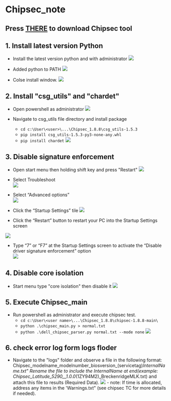 # Chipsec_note

## Press [THERE](https://drive.google.com/file/d/1wu6coKgubQrr_IHsBcv-ZVsHE9c5jFju/view?usp=sharing)  to download Chipsec tool
## 1. Install latest version Python

- Install the latest version python and with administrator
![](https://drive.google.com/u/0/uc?id=1mbzXAXlDCxPE0z1R4e7yAcNa_wvbsRih&export=download)

- Added python to PATH
![](https://drive.google.com/u/0/uc?id=1mv825eRbkJndVcw4Gthj8NKuWB7c553F&export=download)

- Colse install window.
 ![](https://drive.google.com/u/0/uc?id=1XLgIx1OiirNP0feLbNMoXCiuliMQOKf6&export=download)
 
## 2. Install "csg_utils" and "chardet"

- Open powershell as administrator
![](https://drive.google.com/u/0/uc?id=17OstV7WnH9VZIzdY7D-bXhZ-YgfYkL22&export=download)

- Navigate to csg_utils file directory and install package
     - `cd c:\User\<user>\...\Chipsec_1.8.8\csg_utils-1.5.3`
     - `pip install csg_utils-1.5.3-py3-none-any.whl`
     - `pip install chardet`
![](https://drive.google.com/u/0/uc?id=1Re8cZ87iOAF-qF7Q6XYQgapct98Je-uD&export=download)

## 3. Disable signature enforcement

- Open start menu then holding shift key and press "Restart"
![](https://drive.google.com/u/0/uc?id=1UIEEmgyFM6Z22xChPgB3m6GR5NQqF4Iz&export=download)
 
- Select Troubleshoot  
![](https://drive.google.com/u/0/uc?id=14U3zgCbGhqFXZ12g8n9VqH3MAOcrQ0_0&export=download)

- Select “Advanced options”  
![](https://drive.google.com/u/0/uc?id=17B-XIiLbQRvQ_4JYuFpMa5e6htNKQtP0&export=download)

- Click the “Startup Settings” tile
![](https://drive.google.com/u/0/uc?id=1I1GS6rOJixmbRwRa0MSzKrqpv3ypIQ4e&export=download)

- Click the “Restart” button to restart your PC into the Startup Settings screen

![](https://drive.google.com/u/0/uc?id=11UqHNg3Ztd0S2jjsoHDwOa3OJ6_Kjlpn&export=download)

- Type “7” or “F7” at the Startup Settings screen to activate the “Disable driver signature enforcement” option  
![](https://drive.google.com/u/0/uc?id=1I1tV8_THxAX5TfbLD0YnPsWPUx8ZTM5M&export=download)

## 4. Disable core isolation

- Start menu type "core isolation" then disable it
![](https://drive.google.com/u/0/uc?id=1yKOuZ4KNdlJa-N938foOnCGgZ-pzTVON&export=download)

## 5. Execute Chipsec_main

- Run powershell as administrator and execute chipsec test.
    - `cd c:\User\<user name>\...\Chipsec_1.8.8\chipsec-1.8.8-main\`
    - `python .\chipsec_main.py > normal.txt`
    - `python .\dell_chipsec_parser.py normal.txt --mode none`
![](https://drive.google.com/u/0/uc?id=13EIHPRvN74SzzMzozOUHJ65X7BIy7FPX&export=download)

## 6. check error log form logs floder

- Navigate to the "logs" folder and observe a file in the following format: Chipsec_modelname_modelnumber_biosversion_(servicetag)_InternalName.txt" Rename the file to include the InternalName at end(example: Chipsec_Latitude_5290__1.0.0_(1ZY94M2)_BreckenridgeMLK.txt)  and attach this file to results (Required Data).
![](https://drive.google.com/u/0/uc?id=1LTSHFSBD1Nm78-o1FwJzJTPxNr-1ZWAM&export=download)
        - note: If time is allocated, address any items in the 'Warnings.txt" (see chipsec TC for more details if needed).
        
